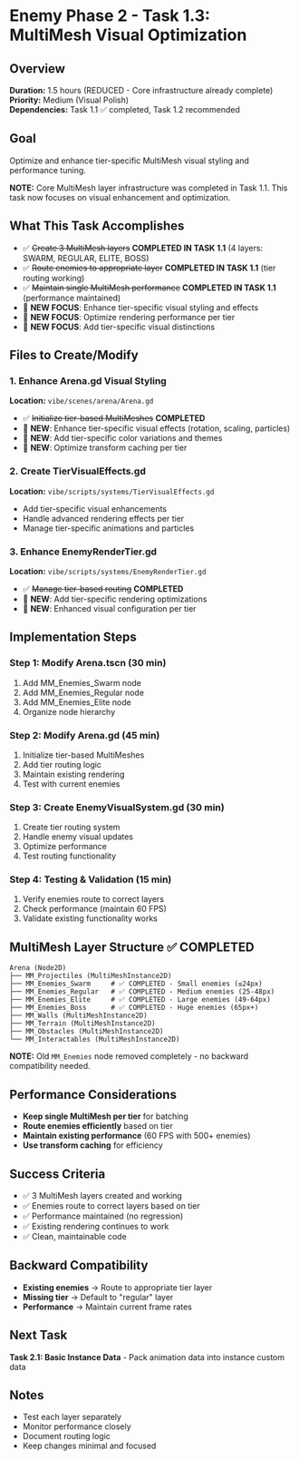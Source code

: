 # Enemy Phase 2 - Task 1.3: MultiMesh Visual Optimization

## Overview
**Duration:** 1.5 hours (REDUCED - Core infrastructure already complete)  
**Priority:** Medium (Visual Polish)  
**Dependencies:** Task 1.1 ✅ completed, Task 1.2 recommended  

## Goal
Optimize and enhance tier-specific MultiMesh visual styling and performance tuning.

**NOTE:** Core MultiMesh layer infrastructure was completed in Task 1.1. This task now focuses on visual enhancement and optimization.

## What This Task Accomplishes
- ✅ ~~Create 3 MultiMesh layers~~ **COMPLETED IN TASK 1.1** (4 layers: SWARM, REGULAR, ELITE, BOSS)
- ✅ ~~Route enemies to appropriate layer~~ **COMPLETED IN TASK 1.1** (tier routing working)
- ✅ ~~Maintain single MultiMesh performance~~ **COMPLETED IN TASK 1.1** (performance maintained)
- 🎯 **NEW FOCUS**: Enhance tier-specific visual styling and effects
- 🎯 **NEW FOCUS**: Optimize rendering performance per tier
- 🎯 **NEW FOCUS**: Add tier-specific visual distinctions

## Files to Create/Modify

### 1. Enhance Arena.gd Visual Styling
**Location:** `vibe/scenes/arena/Arena.gd`
- ✅ ~~Initialize tier-based MultiMeshes~~ **COMPLETED**
- 🎯 **NEW**: Enhance tier-specific visual effects (rotation, scaling, particles)
- 🎯 **NEW**: Add tier-specific color variations and themes
- 🎯 **NEW**: Optimize transform caching per tier

### 2. Create TierVisualEffects.gd
**Location:** `vibe/scripts/systems/TierVisualEffects.gd`
- Add tier-specific visual enhancements
- Handle advanced rendering effects per tier
- Manage tier-specific animations and particles

### 3. Enhance EnemyRenderTier.gd
**Location:** `vibe/scripts/systems/EnemyRenderTier.gd`
- ✅ ~~Manage tier-based routing~~ **COMPLETED**
- 🎯 **NEW**: Add tier-specific rendering optimizations
- 🎯 **NEW**: Enhanced visual configuration per tier

## Implementation Steps

### Step 1: Modify Arena.tscn (30 min)
1. Add MM_Enemies_Swarm node
2. Add MM_Enemies_Regular node  
3. Add MM_Enemies_Elite node
4. Organize node hierarchy

### Step 2: Modify Arena.gd (45 min)
1. Initialize tier-based MultiMeshes
2. Add tier routing logic
3. Maintain existing rendering
4. Test with current enemies

### Step 3: Create EnemyVisualSystem.gd (30 min)
1. Create tier routing system
2. Handle enemy visual updates
3. Optimize performance
4. Test routing functionality

### Step 4: Testing & Validation (15 min)
1. Verify enemies route to correct layers
2. Check performance (maintain 60 FPS)
3. Validate existing functionality works

## MultiMesh Layer Structure ✅ COMPLETED

```
Arena (Node2D)
├── MM_Projectiles (MultiMeshInstance2D)
├── MM_Enemies_Swarm     # ✅ COMPLETED - Small enemies (≤24px)
├── MM_Enemies_Regular   # ✅ COMPLETED - Medium enemies (25-48px)  
├── MM_Enemies_Elite     # ✅ COMPLETED - Large enemies (49-64px)
├── MM_Enemies_Boss      # ✅ COMPLETED - Huge enemies (65px+)
├── MM_Walls (MultiMeshInstance2D)
├── MM_Terrain (MultiMeshInstance2D)
├── MM_Obstacles (MultiMeshInstance2D)
└── MM_Interactables (MultiMeshInstance2D)
```

**NOTE:** Old `MM_Enemies` node removed completely - no backward compatibility needed.

## Performance Considerations
- **Keep single MultiMesh per tier** for batching
- **Route enemies efficiently** based on tier
- **Maintain existing performance** (60 FPS with 500+ enemies)
- **Use transform caching** for efficiency

## Success Criteria
- ✅ 3 MultiMesh layers created and working
- ✅ Enemies route to correct layers based on tier
- ✅ Performance maintained (no regression)
- ✅ Existing rendering continues to work
- ✅ Clean, maintainable code

## Backward Compatibility
- **Existing enemies** → Route to appropriate tier layer
- **Missing tier** → Default to "regular" layer
- **Performance** → Maintain current frame rates

## Next Task
**Task 2.1: Basic Instance Data** - Pack animation data into instance custom data

## Notes
- Test each layer separately
- Monitor performance closely
- Document routing logic
- Keep changes minimal and focused
